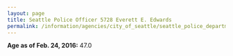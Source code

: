 ```yaml
---
layout: page
title: Seattle Police Officer 5728 Everett E. Edwards
permalink: /information/agencies/city_of_seattle/seattle_police_department/copbook/5728/
---
```


**Age as of Feb. 24, 2016:** 47.0
